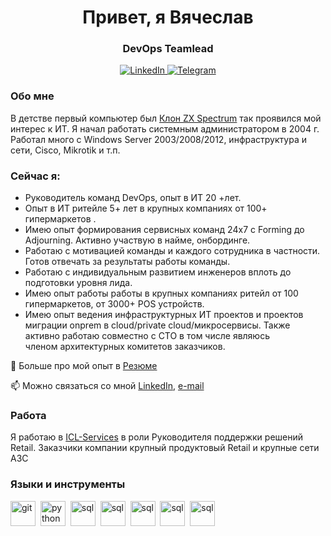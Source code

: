 
<div id="header" align="center">
    <h1>Привет, я Вячеслав </h1>
    <h3>DevOps Teamlead</h3>
</div>
<div id="socials" align="center">
    <a href="https://www.linkedin.com/in/vyacheslav-kondrakov">
    <img src="https://img.shields.io/badge/LinkedIn-blue?style=for-the-badge&logo=linkedin&logoColor=white" alt="LinkedIn"/>
  </a>
  <a href="https://t.me/gingick">
    <img src="https://img.shields.io/badge/Telegram-blue?style=for-the-badge&logo=telegram&logoColor=white" alt="Telegram"/>
  </a>
</div>

### Обо мне
В детстве первый компьютер был [Клон ZX Spectrum](https://speccy.info/%D0%9D%D0%B0%D1%84%D0%B0%D0%BD%D1%8F)  так проявился мой интерес к ИТ.
Я начал работать системным администратором в 2004 г. Работал много с Windows Server 2003/2008/2012, инфраструктура и сети, Cisco, Mikrotik и т.п. 

### Сейчас я:
- Руководитель команд DevOps, опыт в ИТ 20 +лет.
- Опыт в ИТ ритейле 5+ лет в крупных компаниях от 100+ гипермаркетов .
- Имею опыт формирования сервисных команд 24х7 с Forming до Adjourning. Активно участвую в найме, онбординге.
- Работаю с мотивацией команды и каждого сотрудника в частности. Готов отвечать за результаты работы команды.
- Работаю с индивидуальным развитием инженеров вплоть до подготовки уровня лида.
- Имею опыт работы работы в крупных компаниях ритейл от 100 гипермаркетов, от 3000+ POS устройств.
- Имею опыт ведения инфраструктурных ИТ проектов и проектов миграции onprem в cloud/private cloud/микросервисы. Также активно работаю совместно с CTO в том числе являюсь  
  членом архитектурных комитетов заказчиков.

  
📄 Больше про мой опыт в [Резюме](https://career.habr.com/gingick)

📫 Можно связаться со мной [LinkedIn](https://www.linkedin.com/in/vyacheslav-kondrakov), [e-mail](mailto:v.kondrakov@outlook.com)


### Работа
Я работаю в [ICL-Services](https://icl-services.com) в роли Руководителя поддержки решений Retail. Заказчики компании крупный продуктовый Retail и крупные сети АЗС

### Языки и инструменты

<img src="https://cdn.jsdelivr.net/gh/devicons/devicon/icons/git/git-plain.svg" title="git" width="40" height="40"/>&nbsp;
<img src="https://cdn.jsdelivr.net/gh/devicons/devicon/icons/python/python-original.svg" title="python" width="40" height="40" />&nbsp;
<img src="https://cdn.jsdelivr.net/gh/devicons/devicon/icons/postgresql/postgresql-original.svg" title="sql" width="40" height="40"/>&nbsp;
<img src="https://cdn.jsdelivr.net/gh/devicons/devicon/icons/ubuntu/ubuntu-plain.svg" title="sql" width="40" height="40"/>&nbsp; 
<img src="https://cdn.jsdelivr.net/gh/devicons/devicon/icons/visualstudio/visualstudio-plain.svg" title="sql" width="40" height="40"/>&nbsp;
<img src="https://cdn.jsdelivr.net/gh/devicons/devicon/icons/confluence/confluence-original.svg" title="sql" width="40" height="40"/>&nbsp;
<img src="https://cdn.jsdelivr.net/gh/devicons/devicon/icons/php/php-original.svg" title="sql" width="40" height="40"/>&nbsp;






